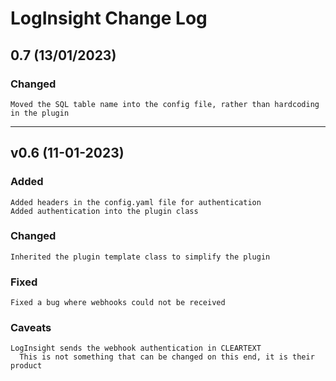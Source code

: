 # LogInsight Change Log
## 0.7 (13/01/2023)
### Changed
    Moved the SQL table name into the config file, rather than hardcoding in the plugin


- - - -
## v0.6 (11-01-2023)
### Added
    Added headers in the config.yaml file for authentication
    Added authentication into the plugin class

### Changed
    Inherited the plugin template class to simplify the plugin

### Fixed
    Fixed a bug where webhooks could not be received

### Caveats
    LogInsight sends the webhook authentication in CLEARTEXT
      This is not something that can be changed on this end, it is their product

